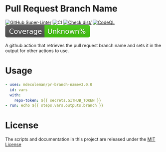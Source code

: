 # Pull Request Branch Name

[![GitHub Super-Linter](https://github.com/mdecoleman/pr-branch-name/actions/workflows/linter.yml/badge.svg)](https://github.com/super-linter/super-linter)
![CI](https://github.com/mdecoleman/pr-branch-name/actions/workflows/ci.yml/badge.svg)
[![Check dist/](https://github.com/mdecoleman/pr-branch-name/actions/workflows/check-dist.yml/badge.svg)](https://github.com/mdecoleman/pr-branch-name/actions/workflows/check-dist.yml)
[![CodeQL](https://github.com/mdecoleman/pr-branch-name/actions/workflows/codeql-analysis.yml/badge.svg)](https://github.com/mdecoleman/pr-branch-name/actions/workflows/codeql-analysis.yml)
[![Coverage](./badges/coverage.svg)](./badges/coverage.svg)

A github action that retrieves the pull request branch name and sets it in the
output for other actions to use.

# Usage

```yaml
- uses: mdecoleman/pr-branch-namev3.0.0
  id: vars
  with:
    repo-token: ${{ secrets.GITHUB_TOKEN }}
- run: echo ${{ steps.vars.outputs.branch }}
```

# License

The scripts and documentation in this project are released under the
[MIT License](LICENSE)
